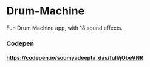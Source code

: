 # Drum-Machine
Fun Drum Machine app, with 18 sound effects.

### Codepen
#### https://codepen.io/soumyadeepta_das/full/jObeVNR
